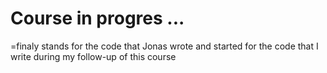 # Course in progres ... #
 =finaly stands for the code that Jonas wrote and started for the code that I write during my follow-up of this course
